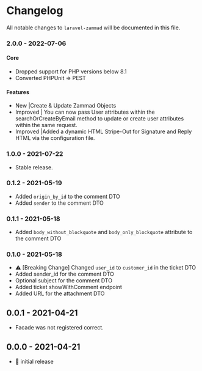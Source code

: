 # Changelog

All notable changes to `laravel-zammad` will be documented in this file.

### 2.0.0 - 2022-07-06
#### Core
- Dropped support for PHP versions below 8.1
- Converted PHPUnit => PEST

#### Features
- New |Create & Update Zammad Objects 
- Improved | You can now pass User attributes within the searchOrCreateByEmail method to update or create user attributes within the same request.
- Improved |Added a dynamic HTML Stripe-Out for Signature and Reply HTML via the configuration file.

### 1.0.0 - 2021-07-22

- Stable release.

### 0.1.2 - 2021-05-19

- Added `origin_by_id` to the comment DTO
- Added `sender` to the comment DTO

### 0.1.1 - 2021-05-18

- Added `body_without_blockquote` and `body_only_blockquote` attribute to the
comment DTO

### 0.1.0 - 2021-05-18

- ⚠️ [Breaking Change] Changed `user_id` to `customer_id` in the ticket DTO
- Added sender_id for the comment DTO
- Optional subject for the comment DTO
- Added ticket showWithComment endpoint
- Added URL for the attachment DTO

## 0.0.1 - 2021-04-21

- Facade was not registered correct.

## 0.0.0 - 2021-04-21

- 🎉 initial release
